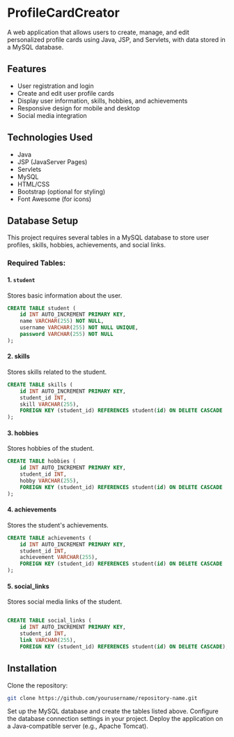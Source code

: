 # ProfileCardCreator

A web application that allows users to create, manage, and edit personalized profile cards using Java, JSP, and Servlets, with data stored in a MySQL database.

## Features

- User registration and login
- Create and edit user profile cards
- Display user information, skills, hobbies, and achievements
- Responsive design for mobile and desktop
- Social media integration

## Technologies Used

- Java
- JSP (JavaServer Pages)
- Servlets
- MySQL
- HTML/CSS
- Bootstrap (optional for styling)
- Font Awesome (for icons)

## Database Setup

This project requires several tables in a MySQL database to store user profiles, skills, hobbies, achievements, and social links.

### Required Tables:

#### 1. `student`
Stores basic information about the user.
```sql
CREATE TABLE student (
    id INT AUTO_INCREMENT PRIMARY KEY,
    name VARCHAR(255) NOT NULL,
    username VARCHAR(255) NOT NULL UNIQUE,
    password VARCHAR(255) NOT NULL
);
```
#### 2. skills
Stores skills related to the student.

```sql
CREATE TABLE skills (
    id INT AUTO_INCREMENT PRIMARY KEY,
    student_id INT,
    skill VARCHAR(255),
    FOREIGN KEY (student_id) REFERENCES student(id) ON DELETE CASCADE
);
```
#### 3. hobbies
Stores hobbies of the student.

```sql
CREATE TABLE hobbies (
    id INT AUTO_INCREMENT PRIMARY KEY,
    student_id INT,
    hobby VARCHAR(255),
    FOREIGN KEY (student_id) REFERENCES student(id) ON DELETE CASCADE
);
```
#### 4. achievements
Stores the student's achievements.

```sql
CREATE TABLE achievements (
    id INT AUTO_INCREMENT PRIMARY KEY,
    student_id INT,
    achievement VARCHAR(255),
    FOREIGN KEY (student_id) REFERENCES student(id) ON DELETE CASCADE
);
```
#### 5. social_links
Stores social media links of the student.

```sql

CREATE TABLE social_links (
    id INT AUTO_INCREMENT PRIMARY KEY,
    student_id INT,
    link VARCHAR(255),
    FOREIGN KEY (student_id) REFERENCES student(id) ON DELETE CASCADE);
```

## Installation
Clone the repository:
```bash
git clone https://github.com/yourusername/repository-name.git
```
Set up the MySQL database and create the tables listed above.
Configure the database connection settings in your project.
Deploy the application on a Java-compatible server (e.g., Apache Tomcat).

